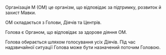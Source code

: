 <subject>Організація М</subject> (<subject>ОМ</subject>) <keyword>
це</keyword> організм, що відповідає за
підтримку, розвиток й
захист <subject>Мавки</subject>.

<subject>ОМ</subject> складається з <subject>Голови</subject>, <subject>Діячів</subject> та <subject>
Центрів</subject>.

<subject>Голова</subject> є <subject>Органом</subject>, що відповідає за
здорове діяння <subject>ОМ</subject>.

<subject>Голова</subject> обирається шляхом голосування усіх <subject>Діячів</subject>. Під час надзвичайної ситуації
<subject>Голова</subject> може бути назначений поточим <subject>Головою</subject>.